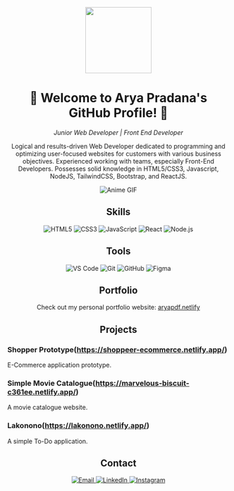 <!-- Replace [Your Name], [Title], [Subtitle], [Description], [Skills], [Tools], [Contact], [Portfolio], [Project Name], and [Project Description] with your own information -->

<!-- Header Section -->
<p align="center">
  <img src="https://github.com/aryapdf.png" width="150" />
</p>
<h1 align="center">🌟 Welcome to Arya Pradana's GitHub Profile! 🌟</h1>

<!-- Introduction Section -->
<p align="center">
  <em>Junior Web Developer | Front End Developer</em>
</p>
<p align="center">
  Logical and results-driven Web Developer dedicated to programming and optimizing user-focused websites for customers with various business objectives. Experienced working with teams, especially Front-End Developers. Possesses solid knowledge in HTML5/CSS3, Javascript, NodeJS, TailwindCSS, Bootstrap, and ReactJS.
</p>

<!-- Anime GIF Section -->
<p align="center">
   <img src="https://media.giphy.com/media/11KzOet1ElBDz2/giphy.gif" alt="Anime GIF" />
</p>

<!-- Skills Section -->
<h2 align="center">Skills</h2>
<p align="center">
  <img src="https://img.shields.io/badge/HTML5-E34F26?style=for-the-badge&logo=html5&logoColor=white" alt="HTML5" />
  <img src="https://img.shields.io/badge/CSS3-1572B6?style=for-the-badge&logo=css3&logoColor=white" alt="CSS3" />
  <img src="https://img.shields.io/badge/JavaScript-F7DF1E?style=for-the-badge&logo=javascript&logoColor=black" alt="JavaScript" />
  <img src="https://img.shields.io/badge/React-61DAFB?style=for-the-badge&logo=react&logoColor=black" alt="React" />
  <img src="https://img.shields.io/badge/Node.js-339933?style=for-the-badge&logo=node.js&logoColor=white" alt="Node.js" />
</p>

<!-- Tools Section -->
<h2 align="center">Tools</h2>
<p align="center">
  <img src="https://img.shields.io/badge/Visual%20Studio%20Code-007ACC?style=for-the-badge&logo=visual-studio-code&logoColor=white" alt="VS Code" />
  <img src="https://img.shields.io/badge/Git-F05032?style=for-the-badge&logo=git&logoColor=white" alt="Git" />
  <img src="https://img.shields.io/badge/GitHub-181717?style=for-the-badge&logo=github&logoColor=white" alt="GitHub" />
  <img src="https://img.shields.io/badge/Figma-F24E1E?style=for-the-badge&logo=figma&logoColor=white" alt="Figma" />
</p>

<!-- Portfolio Section -->
<h2 align="center">Portfolio</h2>
<p align="center">
  Check out my personal portfolio website: <a href="https://aryapdf.netlify.app/">aryapdf.netlify</a>
</p>

<!-- Projects Section -->
<h2 align="center">Projects</h2>

### Shopper Prototype(https://shoppeer-ecommerce.netlify.app/)
E-Commerce application prototype.

### Simple Movie Catalogue(https://marvelous-biscuit-c361ee.netlify.app/)
A movie catalogue website.

### Lakonono(https://lakonono.netlify.app/)
A simple To-Do application.

<!-- Contact Section -->
<h2 align="center">Contact</h2>
<p align="center">
  <a href="mailto:aryaagnipradana@gmail.com">
    <img src="https://img.shields.io/badge/Email-D14836?style=for-the-badge&logo=gmail&logoColor=white" alt="Email" />
  </a>
  <a href="https://www.linkedin.com/in/aryaagnipradana">
    <img src="https://img.shields.io/badge/LinkedIn-0A66C2?style=for-the-badge&logo=linkedin&logoColor=white" alt="LinkedIn" />
  </a>
  <a href="https://www.instagram.com/_aryapdf">
    <img src="https://img.shields.io/badge/Instagram-E4405F?style=for-the-badge&logo=instagram&logoColor=white" alt="Instagram" />
  </a>
</p>

